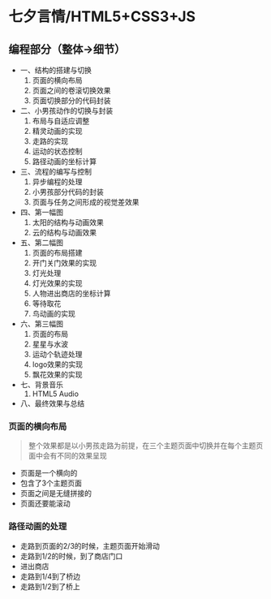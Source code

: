 # 七夕言情/HTML5+CSS3+JS

## 编程部分（整体->细节）

- 一、结构的搭建与切换
    1. 页面的横向布局
    2. 页面之间的卷滚切换效果
    3. 页面切换部分的代码封装
- 二、小男孩动作的切换与封装
    1. 布局与自适应调整
    2. 精灵动画的实现
    3. 走路的实现
    4. 运动的状态控制
    5. 路径动画的坐标计算
- 三、流程的编写与控制
    1. 异步编程的处理
    2. 小男孩部分代码的封装
    3. 页面与任务之间形成的视觉差效果
- 四、第一幅图
    1. 太阳的结构与动画效果
    2. 云的结构与动画效果
- 五、第二幅图
    1. 页面的布局搭建
    2. 开门关门效果的实现
    3. 灯光处理
    4. 灯光效果的实现
    5. 人物进出商店的坐标计算
    6. 等待取花
    7. 鸟动画的实现
- 六、第三幅图
    1. 页面的布局
    2. 星星与水波
    3. 运动个轨迹处理
    4. logo效果的实现
    5. 飘花效果的实现
- 七、背景音乐
    1. HTML5 Audio
- 八、最终效果与总结

### 页面的横向布局

> 整个效果都是以小男孩走路为前提，在三个主题页面中切换并在每个主题页面中会有不同的效果呈现

- 页面是一个横向的
- 包含了3个主题页面
- 页面之间是无缝拼接的
- 页面还要能滚动

### 路径动画的处理

- 走路到页面的2/3的时候，主题页面开始滑动
- 走路到1/2的时候，到了商店门口
- 进出商店
- 走路到1/4到了桥边
- 走路到1/2到了桥上